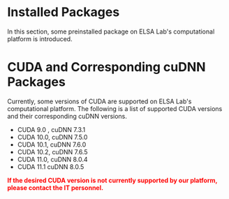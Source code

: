 # Installed Packages

In this section, some preinstalled package on ELSA Lab's computational platform is introduced.

# CUDA and Corresponding cuDNN Packages

Currently, some versions of CUDA are supported on ELSA Lab's computational platform. The following is a list of supported CUDA versions and their corresponding cuDNN versions.

* CUDA 9.0 , cuDNN 7.3.1
* CUDA 10.0, cuDNN 7.5.0
* CUDA 10.1, cuDNN 7.6.0
* CUDA 10.2, cuDNN 7.6.5
* CUDA 11.0, cuDNN 8.0.4
* CUDA 11.1  cuDNN 8.0.5

**<font color=red>If the desired CUDA version is not currently supported by our platform, please contact the IT personnel.</font>**